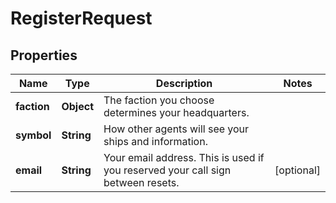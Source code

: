 

# RegisterRequest


## Properties

| Name | Type | Description | Notes |
|------------ | ------------- | ------------- | -------------|
|**faction** | **Object** | The faction you choose determines your headquarters. |  |
|**symbol** | **String** | How other agents will see your ships and information. |  |
|**email** | **String** | Your email address. This is used if you reserved your call sign between resets. |  [optional] |



